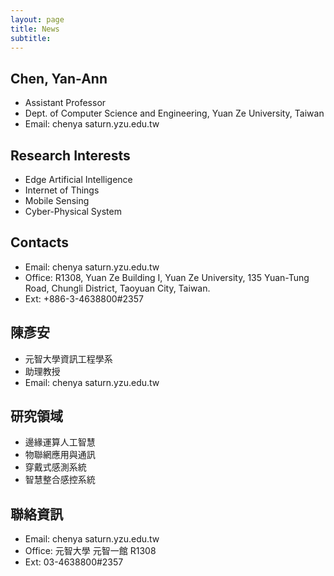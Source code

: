 ```yaml
---
layout: page
title: News
subtitle:
---
```


## Chen, Yan-Ann
- Assistant Professor
- Dept. of Computer Science and Engineering, Yuan Ze University, Taiwan
- Email: chenya <i class="fa fa-at" aria-hidden="true"></i> saturn.yzu.edu.tw

## Research Interests
- Edge Artificial Intelligence
- Internet of Things
- Mobile Sensing
- Cyber-Physical System

## Contacts
- Email: chenya <i class="fa fa-at" aria-hidden="true"></i> saturn.yzu.edu.tw
- Office: R1308, Yuan Ze Building I, Yuan Ze University, 135 Yuan-Tung Road, Chungli District, Taoyuan City, Taiwan.
- Ext: +886-3-4638800#2357

## 陳彥安
- 元智大學資訊工程學系
- 助理教授
- Email: chenya <i class="fa fa-at" aria-hidden="true"></i> saturn.yzu.edu.tw

## 研究領域
- 邊緣運算人工智慧
- 物聯網應用與通訊
- 穿戴式感測系統
- 智慧整合感控系統


## 聯絡資訊
- Email: chenya <i class="fa fa-at" aria-hidden="true"></i> saturn.yzu.edu.tw
- Office: 元智大學 元智一館 R1308
- Ext: 03-4638800#2357